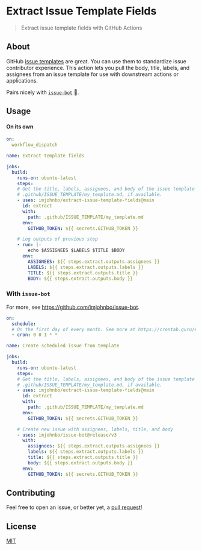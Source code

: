 # Extract Issue Template Fields
> Extract issue template fields with GitHub Actions

## About
GitHub [issue templates](https://docs.github.com/en/github/building-a-strong-community/about-issue-and-pull-request-templates#issue-templates) are great. You can use them to standardize issue contributor experience. This action lets you pull the body, title, labels, and assignees from an issue template for use with downstream actions or applications.

Pairs nicely with [`issue-bot`](https://github.com/imjohnbo/issue-bot) 🦾.

## Usage

#### On its own

```yml
on:
  workflow_dispatch

name: Extract template fields

jobs:
  build:
    runs-on: ubuntu-latest
    steps:
    # Get the title, labels, assignees, and body of the issue template at the path,
    # .github/ISSUE_TEMPLATE/my_template.md, if available.
    - uses: imjohnbo/extract-issue-template-fields@main
      id: extract
      with:
        path: .github/ISSUE_TEMPLATE/my_template.md
      env: 
        GITHUB_TOKEN: ${{ secrets.GITHUB_TOKEN }}

    # Log outputs of previous step
    - run: |-
        echo $ASSIGNEES $LABELS $TITLE $BODY
      env:
        ASSIGNEES: ${{ steps.extract.outputs.assignees }}
        LABELS: ${{ steps.extract.outputs.labels }}
        TITLE: ${{ steps.extract.outputs.title }}
        BODY: ${{ steps.extract.outputs.body }}
```

### With `issue-bot`

For more, see https://github.com/imjohnbo/issue-bot.

```yml
on:
  schedule:
  # On the first day of every month. See more at https://crontab.guru/#0_0_1_*_*.
  - cron: 0 0 1 * * 

name: Create scheduled issue from template

jobs:
  build:
    runs-on: ubuntu-latest
    steps:
    # Get the title, labels, assignees, and body of the issue template at the path,
    # .github/ISSUE_TEMPLATE/my_template.md, if available.
    - uses: imjohnbo/extract-issue-template-fields@main
      id: extract
      with:
        path: .github/ISSUE_TEMPLATE/my_template.md
      env: 
        GITHUB_TOKEN: ${{ secrets.GITHUB_TOKEN }}

    # Create new issue with assignees, labels, title, and body
    - uses: imjohnbo/issue-bot@release/v3
      with:
        assignees: ${{ steps.extract.outputs.assignees }}
        labels: ${{ steps.extract.outputs.labels }}
        title: ${{ steps.extract.outputs.title }}
        body: ${{ steps.extract.outputs.body }}
      env:
        GITHUB_TOKEN: ${{ secrets.GITHUB_TOKEN }}
```

## Contributing

Feel free to open an issue, or better yet, a
[pull request](https://github.com/imjohnbo/extract-issue-template-fields/compare)!

## License

[MIT](LICENSE)
